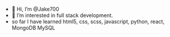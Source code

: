 - 👋 Hi, I’m @Jake700
- 👀 I’m interested in full stack development.
- so far I have learned html5, css, scss, javascript, python, react, MongoDB MySQL

<!---
Jake700/Jake700 is a ✨ special ✨ repository because its `README.md` (this file) appears on your GitHub profile.
You can click the Preview link to take a look at your changes.
--->
